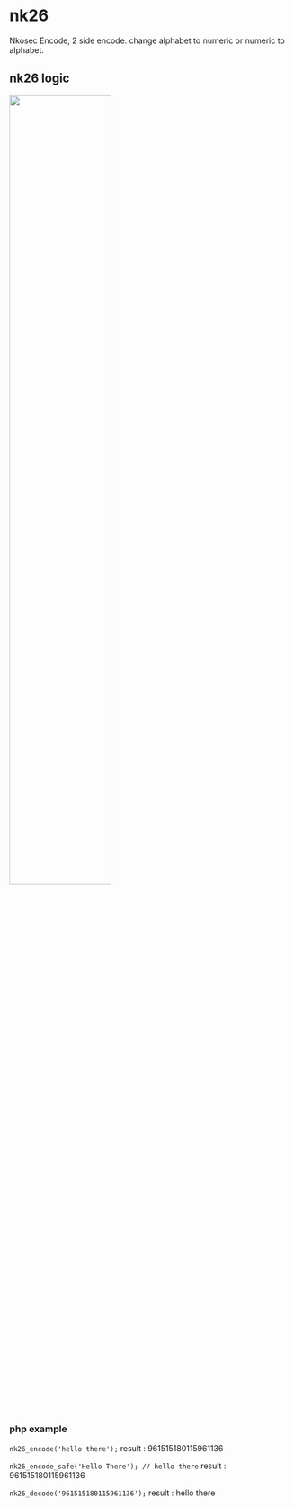 # nk26
Nkosec Encode, 2 side encode. change alphabet to numeric or  numeric to alphabet.

## nk26 logic
<img src="https://raw.githubusercontent.com/milio48/nk26/master/nk26-logic.jpg" width="60%"></img>

### php example
```nk26_encode('hello there');```
result : 961515180115961136

```nk26_encode_safe('Hello There'); // hello there```
result : 961515180115961136

```nk26_decode('961515180115961136');```
result : hello there
